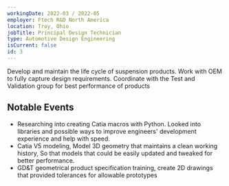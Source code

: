 ```yaml
---
workingDate: 2022-03 / 2022-05
employer: Ftech R&D North America
location: Troy, Ohio
jobTitle: Principal Design Technician
type: Automotive Design Engineering
isCurrent: false
id: 3
---
```

Develop and maintain the life cycle of suspension products. Work with OEM to fully capture design requirements. Coordinate with the Test and Validation group for best performance of products

## Notable Events

- Researching into creating Catia macros with Python. Looked into libraries and possible ways to improve engineers' development experience and help with speed.
- Catia V5 modeling, Model 3D geometry that maintains a clean working history, So that models that could be easily updated and tweaked for better performance.
- GD&T geometrical product specification training, create 2D drawings that provided tolerances for allowable prototypes
